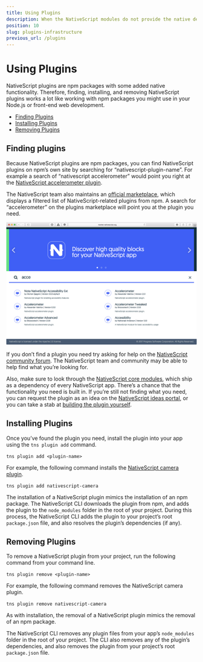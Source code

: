 ```yaml
---
title: Using Plugins
description: When the NativeScript modules do not provide the native device or platform capability that you need, you can use NativeScript plugins.
position: 10
slug: plugins-infrastructure
previous_url: /plugins
---
```


# Using Plugins

NativeScript plugins are npm packages with some added native functionality. Therefore, finding, installing, and removing NativeScript plugins works a lot like working with npm packages you might use in your Node.js or front-end web development.

* [Finding Plugins](#finding-plugins)
* [Installing Plugins](#installing-plugins)
* [Removing Plugins](#removing-plugins)

## Finding plugins

Because NativeScript plugins are npm packages, you can find NativeScript plugins on npm’s own site by searching for “nativescript-plugin-name”. For example a search of “nativescript accelerometer” would point you right at the [NativeScript accelerometer plugin](https://www.npmjs.com/package/nativescript-accelerometer).

The NativeScript team also maintains an [official marketplace](http://market.nativescript.org/), which displays a filtered list of NativeScript-related plugins from npm. A search for “accelerometer” on the plugins marketplace will point you at the plugin you need.

![](../img/plugins/marketplace.png)

If you don’t find a plugin you need try asking for help on the [NativeScript community forum](https://discourse.nativescript.org/). The NativeScript team and community may be able to help find what you’re looking for.

Also, make sure to look through the [NativeScript core modules](https://docs.nativescript.org/core-concepts/modules), which ship as a dependency of every NativeScript app. There’s a chance that the functionality you need is built in. If you’re still not finding what you need, you can request the plugin as an idea on the [NativeScript ideas portal](https://nativescript.ideas.aha.io/), or you can take a stab at [building the plugin yourself](/plugins/building-plugins/).

## Installing Plugins

Once you’ve found the plugin you need, install the plugin into your app using the `tns plugin add` command.

```
tns plugin add <plugin-name>
```

For example, the following command installs the [NativeScript camera plugin](http://market.nativescript.org/plugins/nativescript-camera).

```
tns plugin add nativescript-camera
```

The installation of a NativeScript plugin mimics the installation of an npm package. The NativeScript CLI downloads the plugin from npm, and adds the plugin to the `node_modules` folder in the root of your project. During this process, the NativeScript CLI adds the plugin to your project’s root `package.json` file, and also resolves the plugin’s dependencies (if any).

## Removing Plugins

To remove a NativeScript plugin from your project, run the following command from your command line.

```
tns plugin remove <plugin-name>
```

For example, the following command removes the NativeScript camera plugin.

```
tns plugin remove nativescript-camera
```

As with installation, the removal of a NativeScript plugin mimics the removal of an npm package.

The NativeScript CLI removes any plugin files from your app’s `node_modules` folder in the root of your project. The CLI also removes any of the plugin’s dependencies, and also removes the plugin from your project’s root `package.json` file.